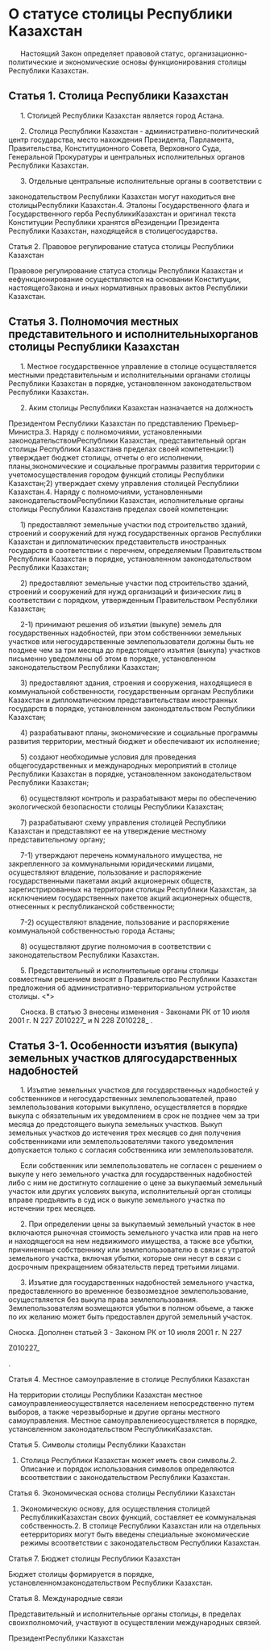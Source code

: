 # О статусе столицы Республики Казахстан

      Настоящий Закон определяет правовой статус, организационно- политические и экономические основы функционирования столицы Республики Казахстан.

## Статья 1. Столица Республики Казахстан

      1. Столицей Республики Казахстан является город Астана.

      2. Столица Республики Казахстан - административно-политический центр государства, место нахождения Президента, Парламента, Правительства, Конституционного Совета, Верховного Суда, Генеральной Прокуратуры и центральных исполнительных органов Республики Казахстан.

      3. Отдельные центральные исполнительные органы в соответствии с

законодательством Республики Казахстан могут находиться вне столицыРеспублики Казахстан.4. Эталоны Государственного флага и Государственного герба РеспубликиКазахстан и оригинал текста Конституции Республики хранятся вРезиденции Президента Республики Казахстан, находящейся в столицегосударства.

Статья 2. Правовое регулирование статуса столицы Республики Казахстан

Правовое регулирование статуса столицы Республики Казахстан и еефункционирование осуществляются на основании Конституции, настоящегоЗакона и иных нормативных правовых актов Республики Казахстан.

## Статья 3. Полномочия местных представительного и исполнительныхорганов столицы Республики Казахстан

      1. Местное государственное управление в столице осуществляется местными представительным и исполнительными органами столицы Республики Казахстан в порядке, установленном законодательством Республики Казахстан.

      2. Аким столицы Республики Казахстан назначается на должность

Президентом Республики Казахстан по представлению Премьер-Министра.3. Наряду с полномочиями, установленными законодательствомРеспублики Казахстан, представительный орган столицы Республики Казахстанв пределах своей компетенции:1) утверждает бюджет столицы, отчеты о его исполнении, планы,экономические и социальные программы развития территории с учетомосуществления городом функций столицы Республики Казахстан;2) утверждает схему управления столицей Республики Казахстан.4. Наряду с полномочиями, установленными законодательствомРеспублики Казахстан, исполнительные органы столицы Республики Казахстанв пределах своей компетенции:

      1) предоставляют земельные участки под строительство зданий, строений и сооружений для нужд государственных органов Республики Казахстан и дипломатических представительств иностранных государств в соответствии с перечнем, определяемым Правительством Республики Казахстан в порядке, установленном законодательством Республики Казахстан;

      2) предоставляют земельные участки под строительство зданий, строений и сооружений для нужд организаций и физических лиц в соответствии с порядком, утвержденным Правительством Республики Казахстан;

      2-1) принимают решения об изъятии (выкупе) земель для государственных надобностей, при этом собственники земельных участков или негосударственные землепользователи должны быть не позднее чем за три месяца до предстоящего изъятия (выкупа) участков письменно уведомлены об этом в порядке, установленном законодательством Республики Казахстан;

      3) предоставляют здания, строения и сооружения, находящиеся в коммунальной собственности, государственным органам Республики Казахстан и дипломатическим представительствам иностранных государств в порядке, установленном законодательством Республики Казахстан;

      4) разрабатывают планы, экономические и социальные программы развития территории, местный бюджет и обеспечивают их исполнение;

      5) создают необходимые условия для проведения общегосударственных и международных мероприятий в столице Республики Казахстан в порядке, установленном законодательством Республики Казахстан;

      6) осуществляют контроль и разрабатывают меры по обеспечению экологической безопасности столицы Республики Казахстан;

      7) разрабатывают схему управления столицей Республики Казахстан и представляют ее на утверждение местному представительному органу;

      7-1) утверждают перечень коммунального имущества, не закрепленного за коммунальными юридическими лицами, осуществляют владение, пользование и распоряжение государственными пакетами акций акционерных обществ, зарегистрированных на территории столицы Республики Казахстан, за исключением государственных пакетов акций акционерных обществ, отнесенных к республиканской собственности;

      7-2) осуществляют владение, пользование и распоряжение коммунальной собственностью города Астаны;

      8) осуществляют другие полномочия в соответствии с законодательством Республики Казахстан.

      5. Представительный и исполнительные органы столицы совместным решением вносят в Правительство Республики Казахстан предложения об административно-территориальном устройстве столицы. <*>

      Сноска. В статью 3 внесены изменения - Законами РК от 10 июля 2001 г. N 227 Z010227_ и N 228 Z010228_ .

## Статья 3-1. Особенности изъятия (выкупа) земельных участков длягосударственных надобностей

      1. Изъятие земельных участков для государственных надобностей у собственников и негосударственных землепользователей, право землепользования которыми выкуплено, осуществляется в порядке выкупа с обязательным их уведомлением в срок не позднее чем за три месяца до предстоящего выкупа земельных участков. Выкуп земельных участков до истечения трех месяцев со дня получения собственниками или землепользователями такого уведомления допускается только с согласия собственника или землепользователя.

      Если собственник или землепользователь не согласен с решением о выкупе у него земельного участка для государственных надобностей либо с ним не достигнуто соглашение о цене за выкупаемый земельный участок или других условиях выкупа, исполнительный орган столицы вправе предъявить в суд иск о выкупе земельного участка по истечении трех месяцев.

      2. При определении цены за выкупаемый земельный участок в нее включаются рыночная стоимость земельного участка или прав на него и находящегося на нем недвижимого имущества, а также все убытки, причиненные собственнику или землепользователю в связи с утратой земельного участка, включая убытки, которые они несут в связи с досрочным прекращением обязательств перед третьими лицами.

      3. Изъятие для государственных надобностей земельного участка, предоставленного во временное безвозмездное землепользование, осуществляется без выкупа права землепользования. Землепользователям возмещаются убытки в полном объеме, а также по их желанию может быть предоставлен другой земельный участок.

Сноска. Дополнен статьей 3 - Законом РК от 10 июля 2001 г. N 227

Z010227_

.

Статья 4. Местное самоуправление в столице Республики Казахстан

На территории столицы Республики Казахстан местное самоуправлениеосуществляется населением непосредственно путем выборов, а также черезвыборные и другие органы местного самоуправления. Местное самоуправлениеосуществляется в порядке, установленном законодательством РеспубликиКазахстан.

Статья 5. Символы столицы Республики Казахстан

1. Столица Республики Казахстан может иметь свои символы.2. Описание и порядок использования символов определяются всоответствии с законодательством Республики Казахстан.

Статья 6. Экономическая основа столицы Республики Казахстан

1. Экономическую основу, для осуществления столицей РеспубликиКазахстан своих функций, составляет ее коммунальная собственность.2. В столице Республики Казахстан или на отдельных еетерриториях могут быть введены специальные экономические режимы всоответствии с законодательством Республики Казахстан.

Статья 7. Бюджет столицы Республики Казахстан

Бюджет столицы формируется в порядке, установленномзаконодательством Республики Казахстан.

Статья 8. Международные связи

Представительный и исполнительные органы столицы, в пределах своихполномочий, участвуют в осуществлении международных связей.

ПрезидентРеспублики Казахстан

